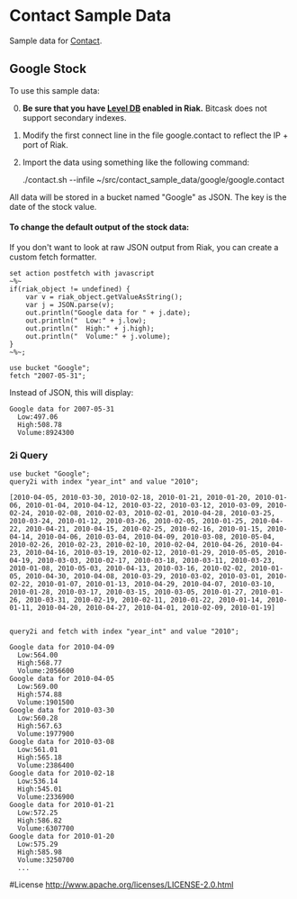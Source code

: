 Contact Sample Data
===================

Sample data for [Contact](https://github.com/metadave/contact).

## Google Stock

To use this sample data:

0) **Be sure that you have [Level DB](http://docs.basho.com/riak/latest/tutorials/choosing-a-backend/LevelDB/) enabled in 
Riak.** Bitcask does not support secondary indexes.

1) Modify the first connect line in the file google.contact to reflect the IP + port of Riak.

2) Import the data using something like the following command:

	./contact.sh --infile ~/src/contact_sample_data/google/google.contact
	
	
All data will be stored in a bucket named "Google" as JSON. The key is the date of the stock value.

#### To change the default output of the stock data:

If you don't want to look at raw JSON output from Riak, you can create a custom fetch formatter.


```
set action postfetch with javascript 
~%~
if(riak_object != undefined) { 
    var v = riak_object.getValueAsString(); 
    var j = JSON.parse(v);
    out.println("Google data for " + j.date);
    out.println("  Low:" + j.low);
    out.println("  High:" + j.high);
    out.println("  Volume:" + j.volume);
}
~%~;

use bucket "Google";
fetch "2007-05-31";
```

Instead of JSON, this will display:

```
Google data for 2007-05-31
  Low:497.06
  High:508.78
  Volume:8924300
```

### 2i Query

```
use bucket "Google";
query2i with index "year_int" and value "2010";

[2010-04-05, 2010-03-30, 2010-02-18, 2010-01-21, 2010-01-20, 2010-01-06, 2010-01-04, 2010-04-12, 2010-03-22, 2010-03-12, 2010-03-09, 2010-02-24, 2010-02-08, 2010-02-03, 2010-02-01, 2010-04-28, 2010-03-25, 2010-03-24, 2010-01-12, 2010-03-26, 2010-02-05, 2010-01-25, 2010-04-22, 2010-04-21, 2010-04-15, 2010-02-25, 2010-02-16, 2010-01-15, 2010-04-14, 2010-04-06, 2010-03-04, 2010-04-09, 2010-03-08, 2010-05-04, 2010-02-26, 2010-02-23, 2010-02-10, 2010-02-04, 2010-04-26, 2010-04-23, 2010-04-16, 2010-03-19, 2010-02-12, 2010-01-29, 2010-05-05, 2010-04-19, 2010-03-03, 2010-02-17, 2010-03-18, 2010-03-11, 2010-03-23, 2010-01-08, 2010-05-03, 2010-04-13, 2010-03-16, 2010-02-02, 2010-01-05, 2010-04-30, 2010-04-08, 2010-03-29, 2010-03-02, 2010-03-01, 2010-02-22, 2010-01-07, 2010-01-13, 2010-04-29, 2010-04-07, 2010-03-10, 2010-01-28, 2010-03-17, 2010-03-15, 2010-03-05, 2010-01-27, 2010-01-26, 2010-03-31, 2010-02-19, 2010-02-11, 2010-01-22, 2010-01-14, 2010-01-11, 2010-04-20, 2010-04-27, 2010-04-01, 2010-02-09, 2010-01-19]


query2i and fetch with index "year_int" and value "2010";

Google data for 2010-04-09
  Low:564.00
  High:568.77
  Volume:2056600
Google data for 2010-04-05
  Low:569.00
  High:574.88
  Volume:1901500
Google data for 2010-03-30
  Low:560.28
  High:567.63
  Volume:1977900
Google data for 2010-03-08
  Low:561.01
  High:565.18
  Volume:2386400
Google data for 2010-02-18
  Low:536.14
  High:545.01
  Volume:2336900
Google data for 2010-01-21
  Low:572.25
  High:586.82
  Volume:6307700
Google data for 2010-01-20
  Low:575.29
  High:585.98
  Volume:3250700
  ...
```


#License
http://www.apache.org/licenses/LICENSE-2.0.html
